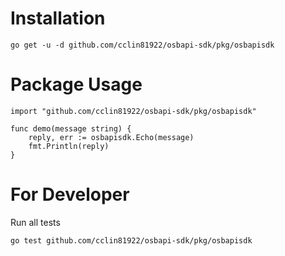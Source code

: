# Installation

```
go get -u -d github.com/cclin81922/osbapi-sdk/pkg/osbapisdk
```

# Package Usage

```
import "github.com/cclin81922/osbapi-sdk/pkg/osbapisdk"

func demo(message string) {
    reply, err := osbapisdk.Echo(message)
    fmt.Println(reply)
}
```

# For Developer

Run all tests

```
go test github.com/cclin81922/osbapi-sdk/pkg/osbapisdk
```
